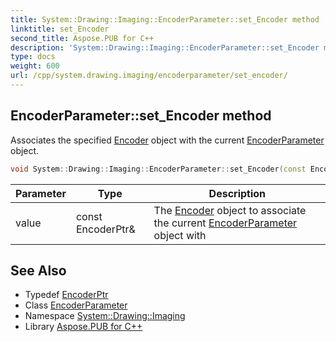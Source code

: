 ```yaml
---
title: System::Drawing::Imaging::EncoderParameter::set_Encoder method
linktitle: set_Encoder
second_title: Aspose.PUB for C++
description: 'System::Drawing::Imaging::EncoderParameter::set_Encoder method. Associates the specified Encoder object with the current EncoderParameter object in C++.'
type: docs
weight: 600
url: /cpp/system.drawing.imaging/encoderparameter/set_encoder/
---
```

## EncoderParameter::set_Encoder method


Associates the specified [Encoder](../../encoder/) object with the current [EncoderParameter](../) object.

```cpp
void System::Drawing::Imaging::EncoderParameter::set_Encoder(const EncoderPtr &value)
```


| Parameter | Type | Description |
| --- | --- | --- |
| value | const EncoderPtr\& | The [Encoder](../../encoder/) object to associate the current [EncoderParameter](../) object with |

## See Also

* Typedef [EncoderPtr](../../encoderptr/)
* Class [EncoderParameter](../)
* Namespace [System::Drawing::Imaging](../../)
* Library [Aspose.PUB for C++](../../../)
